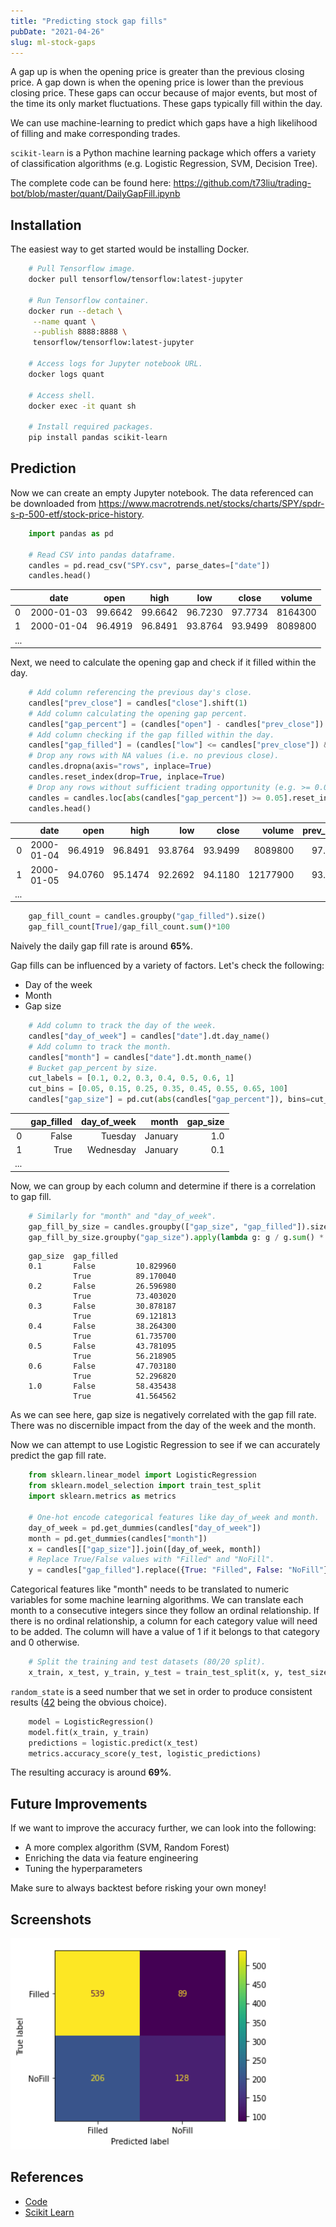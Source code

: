 ```yaml
---
title: "Predicting stock gap fills"
pubDate: "2021-04-26"
slug: ml-stock-gaps
---
```


A gap up is when the opening price is greater than the previous closing price.
A gap down is when the opening price is lower than the previous closing price.
These gaps can occur because of major events, but most of the time its only
market fluctuations. These gaps typically fill within the day.

We can use machine-learning to predict which gaps have a high likelihood of
filling and make corresponding trades.

`scikit-learn` is a Python machine learning package which offers a variety of
classification algorithms (e.g. Logistic Regression, SVM, Decision Tree).

The complete code can be found here:
https://github.com/t73liu/trading-bot/blob/master/quant/DailyGapFill.ipynb

## Installation

The easiest way to get started would be installing Docker.

```bash
    # Pull Tensorflow image.
    docker pull tensorflow/tensorflow:latest-jupyter

    # Run Tensorflow container.
    docker run --detach \
     --name quant \
     --publish 8888:8888 \
     tensorflow/tensorflow:latest-jupyter

    # Access logs for Jupyter notebook URL.
    docker logs quant

    # Access shell.
    docker exec -it quant sh

    # Install required packages.
    pip install pandas scikit-learn
```

## Prediction

Now we can create an empty Jupyter notebook. The data referenced can be downloaded
from https://www.macrotrends.net/stocks/charts/SPY/spdr-s-p-500-etf/stock-price-history.

```python
    import pandas as pd

    # Read CSV into pandas dataframe.
    candles = pd.read_csv("SPY.csv", parse_dates=["date"])
    candles.head()
```

|     | date       | open    | high    | low     | close   | volume  |
| --- | ---------- | ------- | ------- | ------- | ------- | ------- |
| 0   | 2000-01-03 | 99.6642 | 99.6642 | 96.7230 | 97.7734 | 8164300 |
| 1   | 2000-01-04 | 96.4919 | 96.8491 | 93.8764 | 93.9499 | 8089800 |
| ... |            |         |         |         |         |         |

Next, we need to calculate the opening gap and check if it filled within the day.

```python
    # Add column referencing the previous day's close.
    candles["prev_close"] = candles["close"].shift(1)
    # Add column calculating the opening gap percent.
    candles["gap_percent"] = (candles["open"] - candles["prev_close"]) / candles["prev_close"] * 100
    # Add column checking if the gap filled within the day.
    candles["gap_filled"] = (candles["low"] <= candles["prev_close"]) & (candles["prev_close"] <= candles["high"])
    # Drop any rows with NA values (i.e. no previous close).
    candles.dropna(axis="rows", inplace=True)
    candles.reset_index(drop=True, inplace=True)
    # Drop any rows without sufficient trading opportunity (e.g. >= 0.05%).
    candles = candles.loc[abs(candles["gap_percent"]) >= 0.05].reset_index(drop=True)
    candles.head()
```

|     |       date |    open |    high |     low |   close |   volume | prev_close | gap_percent | gap_filled |
| --: | ---------: | ------: | ------: | ------: | ------: | -------: | ---------: | ----------: | ---------: |
|   0 | 2000-01-04 | 96.4919 | 96.8491 | 93.8764 | 93.9499 |  8089800 |    97.7734 |   -1.310684 |      False |
|   1 | 2000-01-05 | 94.0760 | 95.1474 | 92.2692 | 94.1180 | 12177900 |    93.9499 |    0.134220 |       True |
| ... |            |         |         |         |         |          |            |             |            |

```python
    gap_fill_count = candles.groupby("gap_filled").size()
    gap_fill_count[True]/gap_fill_count.sum()*100
```

Naively the daily gap fill rate is around **65%**.

Gap fills can be influenced by a variety of factors. Let's check the following:

- Day of the week
- Month
- Gap size

```python
    # Add column to track the day of the week.
    candles["day_of_week"] = candles["date"].dt.day_name()
    # Add column to track the month.
    candles["month"] = candles["date"].dt.month_name()
    # Bucket gap_percent by size.
    cut_labels = [0.1, 0.2, 0.3, 0.4, 0.5, 0.6, 1]
    cut_bins = [0.05, 0.15, 0.25, 0.35, 0.45, 0.55, 0.65, 100]
    candles["gap_size"] = pd.cut(abs(candles["gap_percent"]), bins=cut_bins, labels=cut_labels)
```

|     | gap_filled | day_of_week |   month | gap_size |
| --: | ---------: | ----------: | ------: | -------: |
|   0 |      False |     Tuesday | January |      1.0 |
|   1 |       True |   Wednesday | January |      0.1 |
| ... |            |             |         |          |

Now, we can group by each column and determine if there is a correlation to gap
fill.

```python
    # Similarly for "month" and "day_of_week".
    gap_fill_by_size = candles.groupby(["gap_size", "gap_filled"]).size()
    gap_fill_by_size.groupby("gap_size").apply(lambda g: g / g.sum() * 100)
```

```
    gap_size  gap_filled
    0.1       False         10.829960
              True          89.170040
    0.2       False         26.596980
              True          73.403020
    0.3       False         30.878187
              True          69.121813
    0.4       False         38.264300
              True          61.735700
    0.5       False         43.781095
              True          56.218905
    0.6       False         47.703180
              True          52.296820
    1.0       False         58.435438
              True          41.564562
```

As we can see here, gap size is negatively correlated with the gap fill rate.
There was no discernible impact from the day of the week and the month.

Now we can attempt to use Logistic Regression to see if we can accurately
predict the gap fill rate.

```python
    from sklearn.linear_model import LogisticRegression
    from sklearn.model_selection import train_test_split
    import sklearn.metrics as metrics

    # One-hot encode categorical features like day_of_week and month.
    day_of_week = pd.get_dummies(candles["day_of_week"])
    month = pd.get_dummies(candles["month"])
    x = candles[["gap_size"]].join([day_of_week, month])
    # Replace True/False values with "Filled" and "NoFill".
    y = candles["gap_filled"].replace({True: "Filled", False: "NoFill"})
```

Categorical features like "month" needs to be translated to numeric variables
for some machine learning algorithms. We can translate each month to a
consecutive integers since they follow an ordinal relationship. If there is no
ordinal relationship, a column for each category value will need to be
added. The column will have a value of 1 if it belongs to that category and 0
otherwise.

```python
    # Split the training and test datasets (80/20 split).
    x_train, x_test, y_train, y_test = train_test_split(x, y, test_size=0.2, random_state=42)
```

`random_state` is a seed number that we set in order to produce consistent
results ([42][42] being the obvious choice).

```python
    model = LogisticRegression()
    model.fit(x_train, y_train)
    predictions = logistic.predict(x_test)
    metrics.accuracy_score(y_test, logistic_predictions)
```

The resulting accuracy is around **69%**.

## Future Improvements

If we want to improve the accuracy further, we can look into the following:

- A more complex algorithm (SVM, Random Forest)
- Enriching the data via feature engineering
- Tuning the hyperparameters

Make sure to always backtest before risking your own money!

## Screenshots

![Confusion Matrix](./confusion-matrix.png)

## References

- [Code](https://github.com/t73liu/trading-bot/blob/master/quant/DailyGapFill.ipynb)
- [Scikit Learn](https://scikit-learn.org/stable/index.html)

[42]: https://en.wikipedia.org/wiki/42_(number)#The_Hitchhiker's_Guide_to_the_Galaxy
